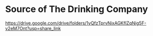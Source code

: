 # Source of The Drinking Company
https://drive.google.com/drive/folders/1yQfzTprvNixAGKfIZqNig5F-v2eM7Ont?usp=share_link
